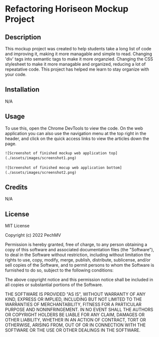 # Refactoring Horiseon Mockup Project

## Description

This mockup project was created to help students take a long list of code and improving it, making it more managable and simple to read. Changing 'div' tags into semantic tags to make it more organzied. Changing the CSS stylesheet to make it more managable and organized, reducing a lot of repeatative code. This project has helped me learn to stay organize with your code. 


## Installation

N/A

## Usage

To use this, open the Chrome DevTools to view the code. On the web application you can also use the navigation menu at the top right in the header, and click on the quick access links to view the articles down the page. 

    ![Screenshot of finished mockup web application top](./assets/images/screenshot1.png)

    ![Screenshot of finished mocup web application bottom](./assets/images/screenshot2.png)

## Credits

N/A

## License

MIT License

Copyright (c) 2022 PechMV

Permission is hereby granted, free of charge, to any person obtaining a copy
of this software and associated documentation files (the "Software"), to deal
in the Software without restriction, including without limitation the rights
to use, copy, modify, merge, publish, distribute, sublicense, and/or sell
copies of the Software, and to permit persons to whom the Software is
furnished to do so, subject to the following conditions:

The above copyright notice and this permission notice shall be included in all
copies or substantial portions of the Software.

THE SOFTWARE IS PROVIDED "AS IS", WITHOUT WARRANTY OF ANY KIND, EXPRESS OR
IMPLIED, INCLUDING BUT NOT LIMITED TO THE WARRANTIES OF MERCHANTABILITY,
FITNESS FOR A PARTICULAR PURPOSE AND NONINFRINGEMENT. IN NO EVENT SHALL THE
AUTHORS OR COPYRIGHT HOLDERS BE LIABLE FOR ANY CLAIM, DAMAGES OR OTHER
LIABILITY, WHETHER IN AN ACTION OF CONTRACT, TORT OR OTHERWISE, ARISING FROM,
OUT OF OR IN CONNECTION WITH THE SOFTWARE OR THE USE OR OTHER DEALINGS IN THE
SOFTWARE.
